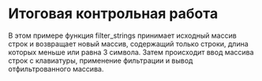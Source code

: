 <h1>Итоговая контрольная работа</h1>

В этом примере функция filter_strings принимает исходный массив строк и возвращает новый массив, содержащий только строки, длина которых меньше или равна 3 символа. Затем происходит ввод массива строк с клавиатуры, применение фильтрации и вывод отфильтрованного массива.
